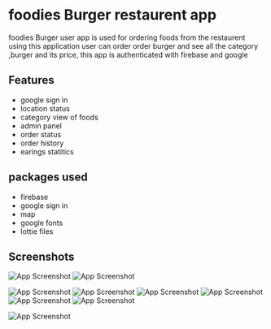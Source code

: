 
# foodies Burger restaurent app


foodies Burger user app is used for ordering foods from the restaurent 
using  this application user can order order burger and see all the category ,burger and its price,
this app is authenticated with firebase and google 

## Features

- google sign in
- location status
- category view of foods
- admin panel 
- order status 
- order history
- earings statitics

## packages used
- firebase
- google sign in
- map
- google fonts
- lottie files
## Screenshots
![App Screenshot](https://github.com/gokulekd/foodies_restaurent/blob/master/foodies%20reastaurent%20screenshots/WhatsApp%20Image%202022-08-13%20at%207.33.40%20PM.jpeg?raw=true)
![App Screenshot](https://github.com/gokulekd/foodies_restaurent/blob/master/foodies%20reastaurent%20screenshots/WhatsApp%20Image%202022-08-13%20at%207.33.40%20PM%20(1).jpeg?raw=true)

![App Screenshot](https://github.com/gokulekd/foodies_restaurent/blob/master/foodies%20reastaurent%20screenshots/WhatsApp%20Image%202022-08-13%20at%207.33.41%20PM.jpeg?raw=true)
![App Screenshot](https://github.com/gokulekd/foodies_restaurent/blob/master/foodies%20reastaurent%20screenshots/WhatsApp%20Image%202022-08-13%20at%207.33.41%20PM%20(1).jpeg?raw=true)
![App Screenshot](https://github.com/gokulekd/foodies_restaurent/blob/master/foodies%20reastaurent%20screenshots/WhatsApp%20Image%202022-08-13%20at%207.33.41%20PM%20(2).jpeg?raw=true)
![App Screenshot](https://github.com/gokulekd/foodies_restaurent/blob/master/foodies%20reastaurent%20screenshots/WhatsApp%20Image%202022-08-13%20at%207.33.42%20PM.jpeg?raw=true)
![App Screenshot](https://github.com/gokulekd/foodies_restaurent/blob/master/foodies%20reastaurent%20screenshots/WhatsApp%20Image%202022-08-13%20at%207.33.42%20PM%20(1).jpeg?raw=true)
![App Screenshot](https://github.com/gokulekd/foodies_restaurent/blob/master/foodies%20reastaurent%20screenshots/WhatsApp%20Image%202022-08-13%20at%207.33.42%20PM%20(2).jpeg?raw=true)

![App Screenshot](https://github.com/gokulekd/foodies_restaurent/blob/master/foodies%20reastaurent%20screenshots/WhatsApp%20Image%202022-08-13%20at%207.33.43%20PM%20(1).jpeg?raw=true)
